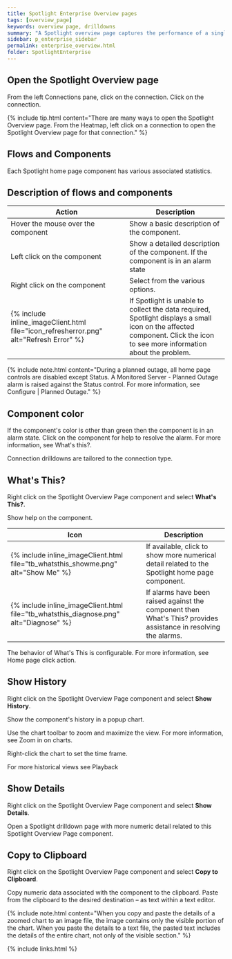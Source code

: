 ```yaml
---
title: Spotlight Enterprise Overview pages
tags: [overview_page]
keywords: overview page, drilldowns
summary: "A Spotlight overview page captures the performance of a single monitored connection. Flows and components are updated in real time to highlight obvious bottlenecks and problem areas and color coded to indicate when an alarm is raised."
sidebar: p_enterprise_sidebar
permalink: enterprise_overview.html
folder: SpotlightEnterprise
---
```



## Open the Spotlight Overview page

From the left Connections pane, click on the connection. Click on the connection.

{% include tip.html content="There are many ways to open the Spotlight Overview page. From the Heatmap, left click on a connection to open the Spotlight Overview page for that connection." %}


## Flows and Components

Each Spotlight home page component has various associated statistics.

## Description of flows and components

Action | Description
-------|------------
Hover the mouse over the component | Show a basic description of the component.
Left click on the component | Show a detailed description of the component. If the component is in an alarm state
Right click on the component | Select from the various options.
{% include inline_imageClient.html file="icon_refresherror.png" alt="Refresh Error" %} | If Spotlight is unable to collect the data required, Spotlight displays a small icon  on the affected component. Click the icon to see more information about the problem.

{% include note.html content="During a planned outage, all home page controls are disabled except Status. A Monitored Server - Planned Outage alarm is raised against the Status control. For more information, see Configure \| Planned Outage." %}

## Component color

If the component's color is other than green then the component is in an alarm state. Click on the component for help to resolve the alarm. For more information, see What's this?.

Connection drilldowns are tailored to the connection type.


## What's This?

Right click on the Spotlight Overview Page component and select **What's This?**.

Show help on the component.

Icon | Description
-----|------------
{% include inline_imageClient.html file="tb_whatsthis_showme.png" alt="Show Me" %} | If available, click to show more numerical detail related to the Spotlight home page component.
{% include inline_imageClient.html file="tb_whatsthis_diagnose.png" alt="Diagnose" %} | If alarms have been raised against the component then What's This? provides assistance in resolving the alarms.


The behavior of What's This is configurable. For more information, see Home page click action.

## Show History

Right click on the Spotlight Overview Page component and select **Show History**.

Show the component's history in a popup chart.

Use the chart toolbar to zoom and maximize the view. For more information, see Zoom in on charts.

Right-click the chart to set the time frame.

For more historical views see Playback

## Show Details

Right click on the Spotlight Overview Page component and select **Show Details**.

Open a Spotlight drilldown page with more numeric detail related to this Spotlight Overview Page component.

## Copy to Clipboard

Right click on the Spotlight Overview Page  component and select **Copy to Clipboard**.

Copy numeric data associated with the component to the clipboard. Paste from the clipboard to the desired destination –  as text within a text editor.

{% include note.html content="When you copy and paste the details of a zoomed chart to an image file, the image contains only the visible portion of the chart. When you paste the details to a text file, the pasted text includes the details of the entire chart, not only of the visible section." %}

{% include links.html %}

